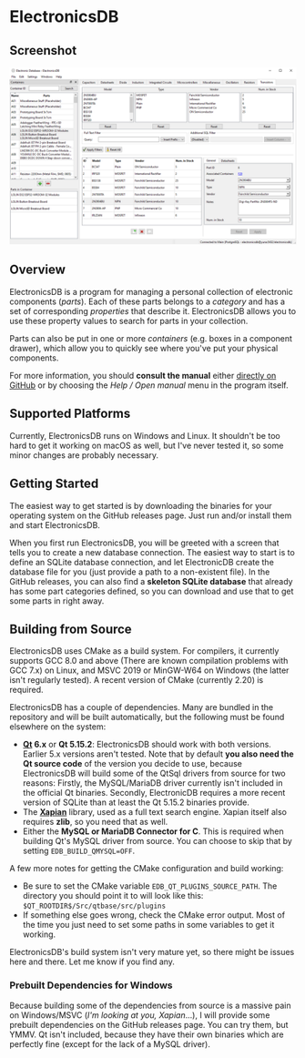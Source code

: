 # ElectronicsDB

## Screenshot

![ElectronicsDB Main UI - Screenshot](electronicsdb-screenshot.png)

## Overview

ElectronicsDB is a program for managing a personal collection of electronic components (_parts_). Each of these parts belongs to a _category_ and has a set of corresponding _properties_ that describe it. ElectronicsDB allows you to use these property values to search for parts in your collection.

Parts can also be put in one or more _containers_ (e.g. boxes in a component drawer), which allow you to quickly see where you've put your physical components.

For more information, you should **consult the manual** either [directly on GitHub](src/resources/doc/main.md) or by choosing the _Help / Open manual_ menu in the program itself.

## Supported Platforms

Currently, ElectronicsDB runs on Windows and Linux. It shouldn't be too hard to get it working on macOS as well, but I've never tested it, so some minor changes are probably necessary.

## Getting Started

The easiest way to get started is by downloading the binaries for your operating system on the GitHub releases page. Just run and/or install them and start ElectronicsDB.

When you first run ElectronicsDB, you will be greeted with a screen that tells you to create a new database connection. The easiest way to start is to define an SQLite database connection, and let ElectronicDB create the database file for you (just provide a path to a non-existent file). In the GitHub releases, you can also find a **skeleton SQLite database** that already has some part categories defined, so you can download and use that to get some parts in right away.

## Building from Source

ElectronicsDB uses CMake as a build system. For compilers, it currently supports GCC 8.0 and above (There are known compilation problems with GCC 7.x) on Linux, and MSVC 2019 or MinGW-W64 on Windows (the latter isn't regularly tested). A recent version of CMake (currently 2.20) is required.

ElectronicsDB has a couple of dependencies. Many are bundled in the repository and will be built automatically, but the following must be found elsewhere on the system:

* **[Qt](https://www.qt.io/) 6.x** or **Qt 5.15.2**: ElectronicsDB should work with both versions. Earlier 5.x versions aren't tested. Note that by default **you also need the Qt source code** of the version you decide to use, because ElectronicsDB will build some of the QtSql drivers from source for two reasons: Firstly, the MySQL/MariaDB driver currently isn't included in the official Qt binaries. Secondly, ElectronicDB requires a more recent version of SQLite than at least the Qt 5.15.2 binaries provide.
* The **[Xapian](https://xapian.org/)** library, used as a full text search engine. Xapian itself also requires **zlib**, so you need that as well.
* Either the **MySQL or MariaDB Connector for C**. This is required when building Qt's MySQL driver from source. You can choose to skip that by setting `EDB_BUILD_QMYSQL=OFF`.

A few more notes for getting the CMake configuration and build working:

* Be sure to set the CMake variable `EDB_QT_PLUGINS_SOURCE_PATH`. The directory you should point it to will look like this: `$QT_ROOTDIR$/Src/qtbase/src/plugins`
* If something else goes wrong, check the CMake error output. Most of the time you just need to set some paths in some variables to get it working.

ElectronicsDB's build system isn't very mature yet, so there might be issues here and there. Let me know if you find any.

### Prebuilt Dependencies for Windows

Because building some of the dependencies from source is a massive pain on Windows/MSVC (*I'm looking at you, Xapian*...), I will provide some prebuilt dependencies on the GitHub releases page. You can try them, but YMMV. Qt isn't included, because they have their own binaries which are perfectly fine (except for the lack of a MySQL driver).
